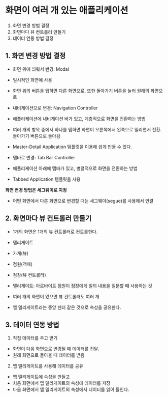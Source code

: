 # 화면이 여러 개 있는 애플리케이션  
1. 화면 변경 방법 결정
2. 화면마다 뷰 컨트롤러 만들기
3. 데이터 연동 방법 결정 

## 1. 화면 변경 방법 결정   

- 화면 위에 띄워서 변경: Modal  
 - 일시적인 화면에 사용  
 - 화면 위의 버튼을 탭하면 다른 화면으로, 또한 돌아가기 버튼을 눌러 원래의 화면으로  

- 내비게이션으로 변경: Navigation Controller  
 - 애플리케이션에 내비게이션 바가 있고, 계층적으로 화면을 전환하는 방법  
 - 여러 개의 항목 중에서 하나를 탭하면 화면이 오른쪽에서 왼쪽으로 밀리면서 전환. 돌아가기 버튼으로 돌아감  
 - Master-Detail Application 템플릿을 이용해 쉽게 만들 수 있다.  

- 탭바로 변경: Tab Bar Controller 
 - 애플리케이션 아래에 탭바가 있고, 병렬적으로 화면을 전환하는 방법  
 - Tabbed Application 템플릿을 사용 

**화면 변경 방법은 세그웨이로 지정**  

- 어떤 화면에서 다른 화면으로 변경할 때는 세그웨이(segue)를 사용해서 연결  

## 2. 화면마다 뷰 컨트롤러 만들기 

- 1개의 화면은 1개의 뷰 컨트롤러로 컨트롤한다.  
- 델리게이트  
 - 가게(뷰)  
 - 점원(객체)  
 - 점장(뷰 컨트롤러)  
 - 델리게이트: 아르바이트 점원이 점장에게 일의 내용을 질문할 때 사용하는 것  

- 여러 개의 화면이 있으면 뷰 컨트롤러도 여러 개  
 - 앱 델리게이트라는 중앙 센터 같은 것으로 속성을 공유한다.  

## 3. 데이터 연동 방법  

1. 직접 데이터를 주고 받기  
 - 화면이 다음 화면으로 변경될 때 데이터를 전달.  
 - 원래 화면으로 돌아올 때 데이터를 받음  
2. 앱 델리게이트를 사용해 데이터를 공유  
 - 앱 델리게이트에 속성을 만들고  
 - 처음 화면에서 앱 델리게이트의 속성에 데이터를 저장  
 - 다음 화면에서 앱 델리게이트의 속성에서 데이터를 읽어 들인다.    

